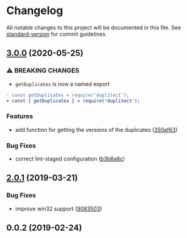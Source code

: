 # Changelog

All notable changes to this project will be documented in this file. See [standard-version](https://github.com/conventional-changelog/standard-version) for commit guidelines.

## [3.0.0](https://github.com/untool/duplitect/compare/v2.0.1...v3.0.0) (2020-05-25)


### ⚠ BREAKING CHANGES

* `getDuplicates` is now a named export

```diff
- const getDuplicates = require('duplitect');
+ const { getDuplicates } = require('duplitect');
```

### Features

* add function for getting the versions of the duplicates ([350af63](https://github.com/untool/duplitect/commit/350af63ef3329ae4e700e5884737cd91fcd41701))


### Bug Fixes

* correct lint-staged configuration ([b3b8a8c](https://github.com/untool/duplitect/commit/b3b8a8c4c3076e3540a14f5a28e51a5251ec816a))

## [2.0.1](https://github.com/untool/duplitect/compare/v2.0.0...v2.0.1) (2019-03-21)


### Bug Fixes

* improve win32 support ([9083503](https://github.com/untool/duplitect/commit/9083503))



<a name="0.0.2"></a>
## 0.0.2 (2019-02-24)
